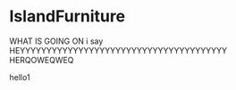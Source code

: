 # IslandFurniture

WHAT IS GOING ON i say HEYYYYYYYYYYYYYYYYYYYYYYYYYYYYYYYYYYYYYYY
HERQOWEQWEQ

hello1